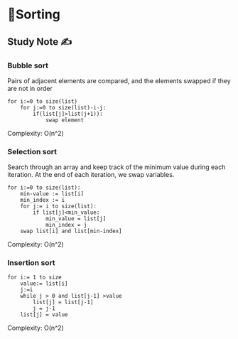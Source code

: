 # 🔢Sorting

## Study Note ✍️

### Bubble sort

Pairs of adjacent elements are compared, and the elements swapped if they are not in order

```
for i:=0 to size(list)
	for j:=0 to size(list)-i-j:
		if(list[j]>list(j+1)):
			swap element
```

Complexity: O(n^2)

### Selection sort

Search through an array and keep track of the minimum value during each iteration. At the end of each iteration, we swap variables.

```
for i:=0 to size(list):
	min-value := list[i]
	min_index := i
	for j:= i to size(list):
		if list[j]<min_value:
			min_value = list[j]
			min_index = j
	swap list[i] and list[min-index]
```

Complexity: O(n^2)

### Insertion sort

```
for i:= 1 to size 
	value:= list[i]
	j:=i
	while j > 0 and list[j-1] >value
		list[j] = list[j-1]
		j = j-1
	list[j] = value
```

Complexity: O(n^2)
